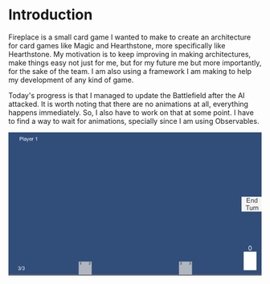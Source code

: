 # Introduction

Fireplace is a small card game I wanted to make to create an architecture for card games like Magic and Hearthstone, more specifically like Hearthstone. My motivation is to keep improving in making architectures, make things easy not just for me, but for my future me but more importantly, for the sake of the team. I am also using a framework I am making to help my development of any kind of game.

Today's progress is that I managed to update the Battlefield after the AI attacked. It is worth noting that there are no animations at all, everything happens immediately. So, I also have to work on that at some point. I have to find a way to wait for animations, specially since I am using Observables.

![](../.gitbook/assets/image%20%283%29.png)


